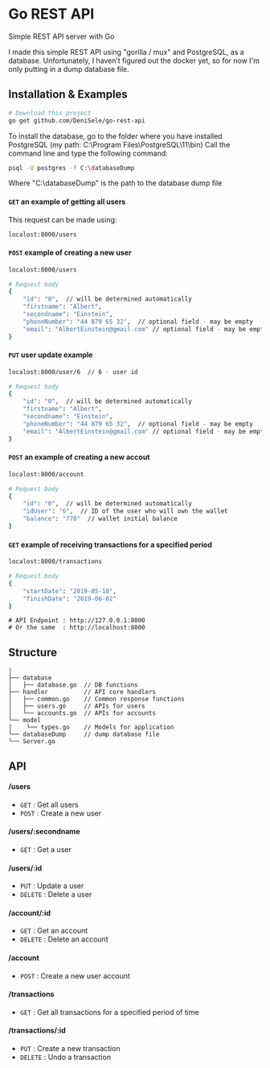 # Go REST API
Simple REST API server with Go

I made this simple REST API using "gorilla / mux" and PostgreSQL, as a database.
Unfortunately, I haven’t figured out the docker yet, so for now I'm only putting in a dump database file.

## Installation & Examples
```bash
# Download this project
go get github.com/DeniSele/go-rest-api
```

To install the database, go to the folder where you have installed PostgreSQL (my path: C:\Program Files\PostgreSQL\11\bin)
Call the command line and type the following command:
```bash
psql -U postgres -f C:\databaseDump
```
Where "C:\databaseDump" is the path to the database dump file

#### `GET` an example of getting all users
This request can be made using:
```bash
localost:8000/users
```

#### `POST` example of creating a new user
```bash
localost:8000/users

# Request body
{
    "id": "0",  // will be determined automatically
    "firstname": "Albert",
    "secondname": "Einstein",
    "phoneNumber": "44 879 65 32",  // optional field - may be empty
    "email": "AlbertEinstein@gmail.com" // optional field - may be empty
}
```

#### `PUT` user update example
```bash
localost:8000/user/6  // 6 - user id

# Request body
{
    "id": "0",  // will be determined automatically
    "firstname": "Albert",
    "secondname": "Einstein",
    "phoneNumber": "44 879 65 32",  // optional field - may be empty
    "email": "AlbertEinstein@gmail.com" // optional field - may be empty
}
```

#### `POST` an example of creating a new accout
```bash
localost:8000/account

# Request body
{
    "id": "0",  // will be determined automatically
    "idUser": "6",  // ID of the user who will own the wallet
    "balance": "770"  // wallet initial balance
}
```

#### `GET` example of receiving transactions for a specified period
```bash
localost:8000/transactions

# Request body
{
	"startDate": "2019-05-10",
	"finishDate": "2019-06-02"
}
```

```
# API Endpoint : http://127.0.0.1:8000
# Or the same  : http://localhost:8000
```

## Structure
```
|
├── database
│   ├── database.go  // DB functions
├── handler          // API core handlers
│   ├── common.go    // Common response functions
│   ├── users.go     // APIs for users
│   └── accounts.go  // APIs for accounts
└── model
│    └── types.go    // Models for application
└── databaseDump     // dump database file
└── Server.go
```

## API

#### /users
* `GET` : Get all users
* `POST` : Create a new user

#### /users/:secondname
* `GET` : Get a user

#### /users/:id
* `PUT` : Update a user
* `DELETE` : Delete a user

#### /account/:id
* `GET` : Get an account
* `DELETE` : Delete an account 

#### /account
* `POST` : Create a new user account

#### /transactions
* `GET` : Get all transactions for a specified period of time

#### /transactions/:id
* `PUT` : Create a new transaction
* `DELETE` : Undo a transaction
